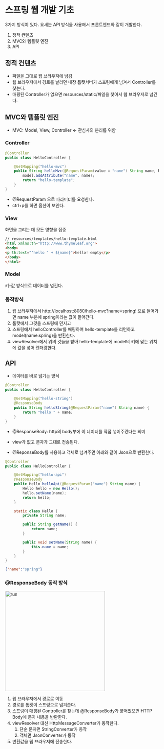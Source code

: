 # 스프링 웹 개발 기초
3가지 방식이 있다. 요새는 API 방식을 사용해서 프론트엔드와 같이 개발한다.
1. 정적 컨텐츠
2. MVC와 템플릿 엔진
3. API

## 정적 컨텐츠
- 파일을 그대로 웹 브라우저에 넘김
- 웹 브라우저에서 경로를 날리면 내장 톰캣서버가 스프링에게 넘겨서 Controller를 찾는다.
- 매핑된 Controller가 없으면 resources/static/파일을 찾아서 웹 브라우저로 넘긴다.

## MVC와 템플릿 엔진
- MVC: Model, View, Controller <- 관심사의 분리를 위함

### Controller
```java
@Controller
public class HelloController {

    @GetMapping("hello-mvc")
    public String helloMvc(@RequestParam(value = "name") String name, Model model) {
        model.addAttribute("name", name);
        return "hello-template";
    }
}
```
- @RequestParam 으로 파라미터를 요청한다.
- ctrl+p를 하면 옵션이 보인다.

### View
화면을 그리는 데 모든 영향을 집중
```html
// resources/templates/hello-template.html
<html xmlns:th="http://www.thymeleaf.org">
<body>
<p th:text="'hello ' + ${name}">hello! empty</p>
</body>
</html>
```

### Model
키-값 방식으로 데이터를 넘긴다.

### 동작방식
1. 웹 브라우저에서 http://localhost:8080/hello-mvc?name=spring! 으로 들어가면 name 부분에 spring이라는 값이 들어간다.
2. 톰캣에서 그것을 스프링에 던지고
3. 스프링에서 helloController를 매핑하여 hello-template를 리턴하고 model(name:spring)을 반환한다.
4. viewResolver에서 위의 것들을 받아 hello-template에 model의 키에 맞는 위치에 값을 넣어 렌더링한다.

## API
- 데이터를 바로 넘기는 방식
```java
@Controller
public class HelloController {
    
    @GetMapping("hello-string")
    @ResponseBody
    public String helloString(@RequestParam("name") String name) {
        return "hello " + name;
    }
}
```
- @ResponseBody: http의 body부에 이 데이터를 직접 넣어주겠다는 의미
- view가 없고 문자가 그대로 전송된다.

- @ReponseBody를 사용하고 객체로 넘겨주면 아래와 같이 Json으로 반환한다.
```java
@Controller
public class HelloController {

    @GetMapping("hello-api")
    @ResponseBody
    public Hello helloApi(@RequestParam("name") String name) {
        Hello hello = new Hello();
        hello.setName(name);
        return hello;
    }

    static class Hello {
        private String name;

        public String getName() {
            return name;
        }

        public void setName(String name) {
            this.name = name;
        }
    }
}
```
```json
{"name":"spring"}
```

### @ResponseBody 동작 방식
<img width="327" alt="run" src="https://user-images.githubusercontent.com/57451700/216030749-5c3d4dfa-c6d7-4a36-ab0e-48317241b068.png">    

1. 웹 브라우저에서 경로로 이동
2. 경로를 톰캣이 스프링으로 넘겨준다.
3. 스프링이 매핑된 Controller를 찾는데 @ResponseBody가 붙어있으면 HTTP Body에 문자 내용을 반환한다.
4. viewResolver 대신 HttpMessageConverter가 동작한다.
    1. 단순 문자면 StringConverter가 동작
    2. 객체면 JsonConverter가 동작
5. 반환값을 웹 브라우저에 전송한다.
